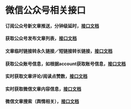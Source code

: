 # 微信公众号相关接口

#### 订阅公众号新文章推送，分钟级延时，[接口文档](https://github.com/iwoods100/wxapi-doc/blob/master/gzhsubscription.md)

#### 获取公众号发布文章列表，[接口文档](https://github.com/iwoods100/wxapi-doc/blob/master/api-profile.md)

#### 文章临时链接转永久链接／短链接转长链接，[接口文档](https://github.com/iwoods100/wxapi-doc/blob/master/api2.md)

#### 获取公众账号信息，如根据account获取账号信息，[接口文档](https://github.com/iwoods100/wxapi-doc/blob/master/api3.md)

#### 实时获取文章评论/阅读点赞数，[接口文档](https://github.com/iwoods100/wxapi-doc/blob/master/api4.md)

#### 实时获取微信文章内容信息，[接口文档](https://github.com/iwoods100/wxapi-doc/blob/master/wxarticle.md)

#### 微信文章搜索（舆情相关），[接口文档](https://github.com/iwoods100/wxapi-doc/blob/master/wxsearch.md)

<!--
#### 获取搜狗公众号/关键字最近N天内的更新文章，[接口文档](https://github.com/iwoods100/wxapi-doc/blob/master/api5.md)
```
最近N天的范围是：7 >= N >= 1
单次调用计费跟返回的文章数量有关：
文章数量／10，再向上取整，最后乘以0.1，比如返回53篇文章，将收取0.6元。
文章链接均为临时链接。

本接口只要抓取成功，即时没有更新任何文章，也要收取0.1。
```

#### 微信指数，[接口文档](https://github.com/iwoods100/wxapi-doc/blob/master/wxindex.md)
-->
